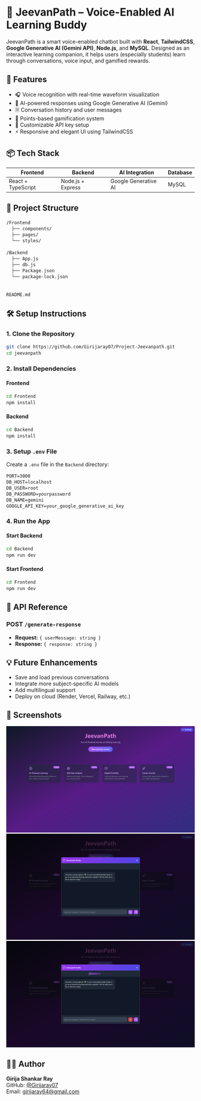 # 🧠 JeevanPath – Voice-Enabled AI Learning Buddy

JeevanPath is a smart voice-enabled chatbot built with **React**, **TailwindCSS**, **Google Generative AI (Gemini API)**, **Node.js**, and **MySQL**. Designed as an interactive learning companion, it helps users (especially students) learn through conversations, voice input, and gamified rewards.

## 🚀 Features

- 🎧 Voice recognition with real-time waveform visualization  
- 🤖 AI-powered responses using Google Generative AI (Gemini)  
- 🗏️ Conversation history and user messages  
- 🎯 Points-based gamification system  
- 🔐 Customizable API key setup  
- ⚡ Responsive and elegant UI using TailwindCSS  

## 📦 Tech Stack

| Frontend           | Backend          | AI Integration          | Database |
|--------------------|------------------|-------------------------|----------|
| React + TypeScript | Node.js + Express| Google Generative AI    | MySQL    |

## 📁 Project Structure

```
/Frontend
  ├── components/
  ├── pages/
  └── styles/

/Backend
  ├── App.js
  ├── db.js
  ├── Package.json
  └── package-lock.json


README.md
```

## 🛠️ Setup Instructions

### 1. Clone the Repository
```bash
git clone https://github.com/Girijaray07/Project-Jeevanpath.git
cd jeevanpath
```

### 2. Install Dependencies

#### Frontend
```bash
cd Frontend
npm install
```

#### Backend
```bash
cd Backend
npm install
```

### 3. Setup `.env` File

Create a `.env` file in the `Backend` directory:

```env
PORT=3000
DB_HOST=localhost
DB_USER=root
DB_PASSWORD=yourpassword
DB_NAME=gemini
GOOGLE_API_KEY=your_google_generative_ai_key
```

### 4. Run the App

#### Start Backend
```bash
cd Backend
npm run dev
```

#### Start Frontend
```bash
cd Frontend
npm run dev
```

## 🔐 API Reference

### POST `/generate-response`
- **Request:** `{ userMessage: string }`
- **Response:** `{ response: string }`

## 💡 Future Enhancements

- Save and load previous conversations  
- Integrate more subject-specific AI models  
- Add multilingual support  
- Deploy on cloud (Render, Vercel, Railway, etc.)  

## 📸 Screenshots
![banner](./Images/homePage.png) 
![banner](./Images/chatBot(without%20Voice).png) 
![banner](./Images/chatBot(with%20Voice).png) 

## 🧑‍💻 Author

**Girija Shankar Ray**  
GitHub: [@Girijaray07](https://github.com/Girijaray07)  
Email: girijaray64@gmail.com